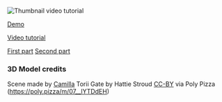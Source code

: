 ![Thumbnail video tutorial](https://github.com/wass08/r3f-kanagame-part-3/assets/6551176/f0bb5538-aad7-4605-b10c-64e5dc40c62b)


[Demo](https://codesandbox.io/p/github/wass08/r3f-kanagame-part-3)

[Video tutorial](https://youtu.be/2y4QYk6tHQs)

[First part](https://github.com/wass08/r3f-kanagame-part-1)
[Second part](https://github.com/wass08/r3f-kanagame-part-2)


### 3D Model credits

Scene made by [Camilla](https://instagram.com/belyakova.dsn)
Torii Gate by Hattie Stroud [CC-BY](https://creativecommons.org/licenses/by/3.0/) via Poly Pizza (https://poly.pizza/m/07__lYTDdEH)
